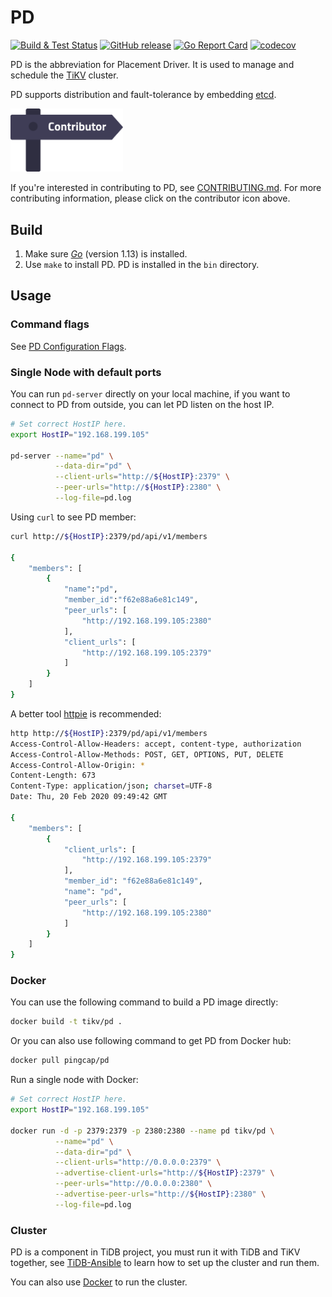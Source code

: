 # PD

[![Build & Test Status](https://github.com/tikv/pd/actions/workflows/pd-tests.yaml/badge.svg?branch=master)](https://github.com/tikv/pd/actions/workflows/pd-tests.yaml)
[![GitHub release](https://img.shields.io/github/release/tikv/pd.svg)](https://github.com/tikv/pd/releases)
[![Go Report Card](https://goreportcard.com/badge/github.com/tikv/pd)](https://goreportcard.com/report/github.com/tikv/pd)
[![codecov](https://codecov.io/gh/tikv/pd/branch/master/graph/badge.svg)](https://codecov.io/gh/tikv/pd)

PD is the abbreviation for Placement Driver. It is used to manage and schedule the [TiKV](https://github.com/tikv/tikv) cluster.

PD supports distribution and fault-tolerance by embedding [etcd](https://github.com/etcd-io/etcd).

[<img src="docs/contribution-map.png" alt="contribution-map" width="180">](https://github.com/pingcap/tidb-map/blob/master/maps/contribution-map.md#pd-placement-driver-for-tikv)

If you're interested in contributing to PD, see [CONTRIBUTING.md](./CONTRIBUTING.md). For more contributing information, please click on the contributor icon above.

## Build

1. Make sure [​*Go*​](https://golang.org/) (version 1.13) is installed.
2. Use `make` to install PD. PD is installed in the `bin` directory.

## Usage

### Command flags

See [PD Configuration Flags](https://pingcap.com/docs/dev/reference/configuration/pd-server/configuration/#pd-configuration-flags).

### Single Node with default ports

You can run `pd-server` directly on your local machine, if you want to connect to PD from outside,
you can let PD listen on the host IP.

```bash
# Set correct HostIP here.
export HostIP="192.168.199.105"

pd-server --name="pd" \
          --data-dir="pd" \
          --client-urls="http://${HostIP}:2379" \
          --peer-urls="http://${HostIP}:2380" \
          --log-file=pd.log
```

Using `curl` to see PD member:

```bash
curl http://${HostIP}:2379/pd/api/v1/members

{
    "members": [
        {
            "name":"pd",
            "member_id":"f62e88a6e81c149",
            "peer_urls": [
                "http://192.168.199.105:2380"
            ],
            "client_urls": [
                "http://192.168.199.105:2379"
            ]
        }
    ]
}
```

A better tool [httpie](https://github.com/jkbrzt/httpie) is recommended:

```bash
http http://${HostIP}:2379/pd/api/v1/members
Access-Control-Allow-Headers: accept, content-type, authorization
Access-Control-Allow-Methods: POST, GET, OPTIONS, PUT, DELETE
Access-Control-Allow-Origin: *
Content-Length: 673
Content-Type: application/json; charset=UTF-8
Date: Thu, 20 Feb 2020 09:49:42 GMT

{
    "members": [
        {
            "client_urls": [
                "http://192.168.199.105:2379"
            ],
            "member_id": "f62e88a6e81c149",
            "name": "pd",
            "peer_urls": [
                "http://192.168.199.105:2380"
            ]
        }
    ]
}
```

### Docker

You can use the following command to build a PD image directly:

```bash
docker build -t tikv/pd .
```

Or you can also use following command to get PD from Docker hub:

```bash
docker pull pingcap/pd
```

Run a single node with Docker:

```bash
# Set correct HostIP here.
export HostIP="192.168.199.105"

docker run -d -p 2379:2379 -p 2380:2380 --name pd tikv/pd \
          --name="pd" \
          --data-dir="pd" \
          --client-urls="http://0.0.0.0:2379" \
          --advertise-client-urls="http://${HostIP}:2379" \
          --peer-urls="http://0.0.0.0:2380" \
          --advertise-peer-urls="http://${HostIP}:2380" \
          --log-file=pd.log
```

### Cluster

PD is a component in TiDB project, you must run it with TiDB and TiKV together, see
[TiDB-Ansible](https://pingcap.com/docs/dev/how-to/deploy/orchestrated/ansible/#deploy-tidb-using-ansible)
to learn how to set up the cluster and run them.

You can also use [Docker](https://pingcap.com/docs/dev/how-to/deploy/orchestrated/docker/#deploy-tidb-using-docker)
to run the cluster.
